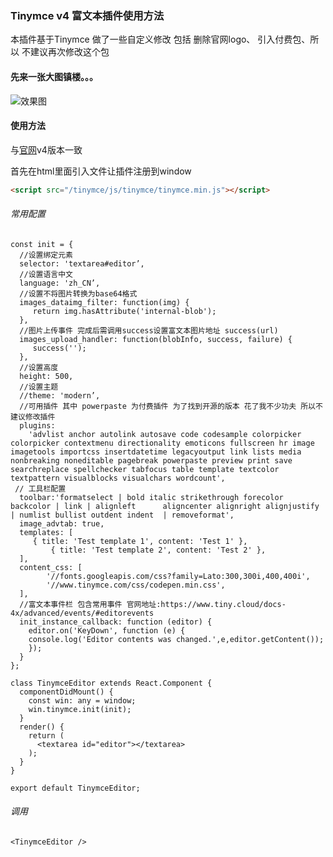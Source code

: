### **Tinymce v4 富文本插件使用方法**

本插件基于Tinymce 做了一些自定义修改 包括 删除官网logo、 引入付费包、所以 不建议再次修改这个包

#### 先来一张大图镇楼。。。

![效果图](https://www.tiny.cloud/blog/static/rounded-d2c00c41f87035fd260df747afa2db31.svg)

#### 使用方法

与[官网](https://www.tiny.cloud/docs-4x/)v4版本一致

首先在html里面引入文件让插件注册到window

```html
<script src="/tinymce/js/tinymce/tinymce.min.js"></script>
```

###### 常用配置


```tsx
const init = {
  //设置绑定元素
  selector: 'textarea#editor’,
  //设置语言中文
  language: 'zh_CN’,
  //设置不将图片转换为base64格式
  images_dataimg_filter: function(img) {
     return img.hasAttribute('internal-blob');
  },
  //图片上传事件 完成后需调用success设置富文本图片地址 success(url)
  images_upload_handler: function(blobInfo, success, failure) {
     success('');
  },
  //设置高度
  height: 500,
  //设置主题
  //theme: 'modern’,
  //可用插件 其中 powerpaste 为付费插件 为了找到开源的版本 花了我不少功夫 所以不建议修改插件
  plugins:
    'advlist anchor autolink autosave code codesample colorpicker colorpicker contextmenu directionality emoticons fullscreen hr image imagetools importcss insertdatetime legacyoutput link lists media nonbreaking noneditable pagebreak powerpaste preview print save searchreplace spellchecker tabfocus table template textcolor textpattern visualblocks visualchars wordcount',
 // 工具栏配置
  toolbar:'formatselect | bold italic strikethrough forecolor backcolor | link | alignleft 		aligncenter alignright alignjustify  | numlist bullist outdent indent  | removeformat',
  image_advtab: true,
  templates: [
     { title: 'Test template 1', content: 'Test 1' },
		 { title: 'Test template 2', content: 'Test 2' },
  ],
  content_css: [
		'//fonts.googleapis.com/css?family=Lato:300,300i,400,400i',
		'//www.tinymce.com/css/codepen.min.css',
  ],
  //富文本事件栏 包含常用事件 官网地址:https://www.tiny.cloud/docs-4x/advanced/events/#editorevents 
  init_instance_callback: function (editor) {
	editor.on('KeyDown', function (e) {
	console.log('Editor contents was changed.',e,editor.getContent());
	});
  }
};

class TinymceEditor extends React.Component {
  componentDidMount() {
    const win: any = window;
    win.tinymce.init(init);
  }
  render() {
    return (
      <textarea id="editor"></textarea>
    );
  }
}

export default TinymceEditor;

```

###### 调用

```tsx
<TinymceEditor />
```

